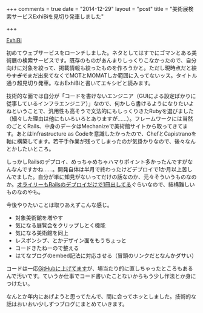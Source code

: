 +++
comments = true
date = "2014-12-29"
layout = "post"
title = "美術展検索サービスExhiBiを見切り発車しました"

+++

[ExhiBi](http://www.chroju.net/exhibi)

初めてウェブサービスをローンチしました。ネタとしてはすでにゴマンとある美術展の検索サービスです。既存のものがあんまりしっくりこなかったので、自分向けに対象を絞って、掲載情報も絞ったものを作ろうかと。ただし現時点だと<s>絞りすぎて</s>まだ出来てなくてMOTとMOMATしか範囲に入ってないッス。タイトル通り超見切り発車。なおExhiBiと書いてエキシビと読みます。

技術的な面では自分が「コードを書けないエンジニア（GUIによる設定ばかりに従事しているインフラエンジニア）」なので、何かしら書けるようになりたいよねということで、汎用性も高そうで文法的にもしっくりきたRubyを選びました（細々した理由は他にもいろいろとありますが……）。フレームワークには当然のごとくRails、中身のデータはMechanizeで美術館サイトから取ってきてます。あとはInfrastructure as Codeを意識したかったので、ChefとCapistranoを軸に構築してます。若干手作業が残ってしまったのが気掛かりなので、後々なんとかしたいところ。

しっかしRailsのデプロイ、めっちゃめちゃハマりポイント多かったんですがなんなんですかね……。開発自体は半月で終わったけどデプロイで1か月以上苦しんでました。自分が単に知見がないってだけの話なのか、元々そういうものなのか。[オライリーもRailsのデプロイだけで1冊出してる](http://www.oreilly.co.jp/books/9784873114002/)ぐらいなので、結構難しいものなのやも。

今後やりたいことは取りあえずこんな感じ。


* 対象美術館を増やす
* 気になる展覧会をクリップしとく機能
* 気になる美術館を同上
* レスポンシブ、とかデザイン面をもうちょっと
* コードきたねーので整える
* はてなブログのembed記法に対応させる（冒頭のリンクだとなんかダサい）



コードは一応[GitHubに上げてます](https://github.com/chroju/exhibi/)が、場当たり的に直しちゃったところもあるんで汚いです。ていうか仕事でコード書いたことないからもう少し作法とか身につけたい。

なんとか年内にあげようと思ってたんで、間に合ってホッとしました。技術的な話はおいおい少しずつブログにまとめていきます。


